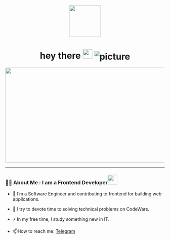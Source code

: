 <!--## Hi there 👋-->
<div id="header" align="center">
  <img src="https://media.giphy.com/media/v1.Y2lkPWVjZjA1ZTQ3bDloeTlnd2lqNXhtYnRua3hhZ3lpOXkzOWZsc3oxejdhNWhtODdmaSZlcD12MV9naWZzX3NlYXJjaCZjdD1n/HscDLzkO8EOTmgkhQP/giphy.gif" width="100"/>
</div>
<div align="center">
  <h1>
  hey there
  <img src="https://media.giphy.com/media/hvRJCLFzcasrR4ia7z/giphy.gif" width="30px"/>
  <img src="https://komarev.com/ghpvc/?username=ForestRustle&style=flat-square&color=blue" alt="picture" align="center"/>
</h1>
</div>
<div align="center">
  <img src="https://media.giphy.com/media/dWesBcTLavkZuG35MI/giphy.gif" width="600" height="300"/>
</div>

---

### :man_technologist: About Me : I am a Frontend Developer<img src="https://media.giphy.com/media/WUlplcMpOCEmTGBtBW/giphy.gif" width="30">

- :telescope: I’m a Software Engineer and contributing to frontend for building web applications.

- :seedling: I try to devote time to solving technical problems on CodeWars.

- :zap: In my free time, I study something new in IT.

- :mailbox:How to reach me: [Telegram](https://t.me/@forest_rustle)
<!--
**ForestRustle/ForestRustle** is a ✨ _special_ ✨ repository because its `README.md` (this file) appears on your GitHub profile.

Here are some ideas to get you started:

- 🔭 I’m currently working on ...
- 🌱 I’m currently learning ...
- 👯 I’m looking to collaborate on ...
- 🤔 I’m looking for help with ...
- 💬 Ask me about ...
- 📫 How to reach me: ...
- 😄 Pronouns: ...
- ⚡ Fun fact: ...
-->
